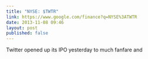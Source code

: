 ```yaml
---
title: "NYSE: $TWTR"
link: https://www.google.com/finance?q=NYSE%3ATWTR
date: 2013-11-08 09:46
layout: post
published: false
---
```

Twitter opened up its IPO yesterday to much fanfare and